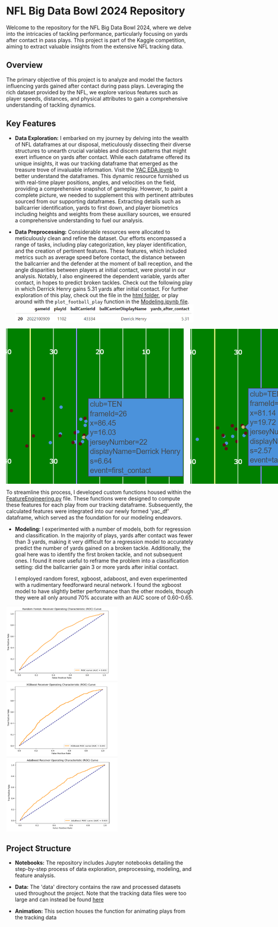 # NFL Big Data Bowl 2024 Repository

Welcome to the repository for the NFL Big Data Bowl 2024, where we delve into the intricacies of tackling performance, particularly focusing on yards after contact in pass plays. This project is part of the Kaggle competition, aiming to extract valuable insights from the extensive NFL tracking data.

## Overview

The primary objective of this project is to analyze and model the factors influencing yards gained after contact during pass plays. Leveraging the rich dataset provided by the NFL, we explore various features such as player speeds, distances, and physical attributes to gain a comprehensive understanding of tackling dynamics.

## Key Features

- **Data Exploration:** I embarked on my journey by delving into the wealth of NFL dataframes at our disposal, meticulously dissecting their diverse structures to unearth crucial variables and discern patterns that might exert influence on yards after contact. While each dataframe offered its unique insights, it was our tracking dataframe that emerged as the treasure trove of invaluable information. Visit the [YAC EDA.ipynb](https://github.com/quincy928/BDB-2024/blob/main/YAC%20EDA.ipynb) to better understand the dataframes. This dynamic resource furnished us with real-time player positions, angles, and velocities on the field, providing a comprehensive snapshot of gameplay. However, to paint a complete picture, we needed to supplement this with pertinent attributes sourced from our supporting dataframes. Extracting details such as ballcarrier identification, yards to first down, and player biometrics including heights and weights from these auxiliary sources, we ensured a comprehensive understanding to fuel our analysis.

- **Data Preprocessing:** Considerable resources were allocated to meticulously clean and refine the dataset. Our efforts encompassed a range of tasks, including play categorization, key player identification, and the creation of pertinent features. These features, which included metrics such as average speed before contact, the distance between the ballcarrier and the defender at the moment of ball reception, and the angle disparities between players at initial contact, were pivotal in our analysis. Notably, I also engineered the dependent variable, yards after contact, in hopes to predict broken tackles. Check out the following play in which Derrick Henry gains 5.31 yards after initial contact. For further exploration of this play, check out the file in the [html folder](https://github.com/quincy928/BDB-2024/tree/main/html), or play around with the `plot_football_play` function in the [Modeling.ipynb file](https://github.com/quincy928/BDB-2024/blob/main/Modeling.ipynb).
![Alt Text](images/Henry0.png)
<div style="display: flex;">
    <img src="images/Henry1.png" alt="Image 1" style="flex: 1; margin-right: 9px;">
    <img src="images/Henry2.png" alt="Image 2" style="flex: 1; margin-left: 9px;">
</div>



  To streamline this process, I developed custom functions housed within the [FeatureEngineering.py](https://github.com/quincy928/BDB-2024/blob/main/YAC%20EDA.ipynb) file. These functions were designed to compute these features for each play from our tracking dataframe. Subsequently, the calculated features were integrated into our newly formed 'yac_df' dataframe, which served as the foundation for our modeling endeavors.

- **Modeling:** I experimented with a number of models, both for regression and classification. In the majority of plays, yards after contact was fewer than 3 yards, making it very difficult for a regression model to accurately predict the number of yards gained on a broken tackle. Additionally, the goal here was to identify the first broken tackle, and not subsequent ones. I found it more useful to reframe the problem into a classification setting: did the ballcarrier gain 3 or more yards after initial contact.

  I employed random forest, xgboost, adaboost, and even experimented with a rudimentary feedforward neural network. I found the xgboost model to have slightly better performance than the other models, though they were all only around 70% accurate with an AUC score of 0.60-0.65.
<img src="images/rf_roc.png" alt="Alt Text" width="300" height="200">
<img src="images/xg_roc.png" alt="Alt Text" width="300" height="200">
<img src="images/ada_roc.png" alt="Alt Text" width="300" height="200">

## Project Structure

- **Notebooks:** The repository includes Jupyter notebooks detailing the step-by-step process of data exploration, preprocessing, modeling, and feature analysis.

- **Data:** The 'data' directory contains the raw and processed datasets used throughout the project. Note that the tracking data files were too large and can instead be found [here](https://www.kaggle.com/competitions/nfl-big-data-bowl-2024/data)

- **Animation:** This section houses the function for animating plays from the tracking data
